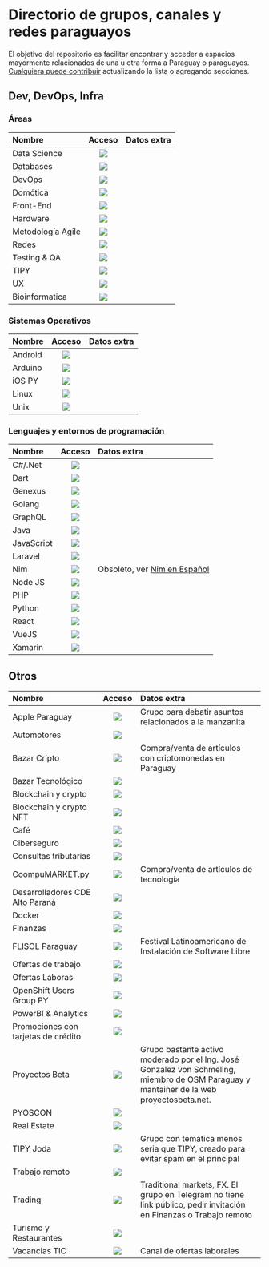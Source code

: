 # Directorio de grupos, canales y redes paraguayos

El objetivo del repositorio es facilitar encontrar y acceder a espacios mayormente relacionados de una u otra forma a Paraguay o paraguayos.
[Cualquiera puede contribuir](CONTRIBUTING.md) actualizando la lista o agregando secciones.

## Dev, DevOps, Infra

### Áreas

| Nombre            | Acceso | Datos extra |
| :---              | :---:  | :---        |
| Data Science      | [![][ico-telegram]](https://t.me/Data_Science_PY) | |
| Databases         | [![][ico-telegram]](https://t.me/databasespy) | |
| DevOps            | [![][ico-telegram]](https://t.me/devopsPY) | |
| Domótica          | [![][ico-telegram]](https://t.me/DomoticaPy) | |
| Front-End         | [![][ico-telegram]](https://t.me/frontendparaguay) | |
| Hardware          | [![][ico-telegram]](https://t.me/hardwarepy) | |
| Metodología Agile | [![][ico-telegram]](https://t.me/agilepy) | |
| Redes             | [![][ico-telegram]](https://t.me/networkpy) | |
| Testing & QA      | [![][ico-telegram]](https://t.me/testing_py) | |
| TIPY              | [![][ico-telegram]](https://t.me/ti_py) | |
| UX                | [![][ico-telegram]](https://t.me/joinchat/EnGRch4xNmMm4sw4) | |   
| Bioinformatica    | [![][ico-telegram]](https://t.me/bioinformaticapy) | |


### Sistemas Operativos

| Nombre            | Acceso | Datos extra |
| :---              | :---:  | :---        |
| Android           | [![][ico-telegram]](https://t.me/androidpy) | |
| Arduino           | [![][ico-telegram]](https://t.me/arduinopy) | |
| iOS PY            | [![][ico-telegram]](https://t.me/deviospy) | |
| Linux             | [![][ico-telegram]](https://t.me/LinuxPyo) | |
| Unix              | [![][ico-telegram]](https://t.me/nixpy) | |


### Lenguajes y entornos de programación

| Nombre            | Acceso | Datos extra |
| :---              | :---:  | :---        |
| C#/.Net           | [![][ico-telegram]](https://t.me/CSharpNetPy) | |
| Dart              | [![][ico-telegram]](https://t.me/DartPY) | |
| Genexus           | [![][ico-telegram]](https://t.me/genexuspy) | |
| Golang            | [![][ico-telegram]](https://t.me/golangpy) | |
| GraphQL           | [![][ico-telegram]](https://t.me/graphqlparaguay) | |
| Java              | [![][ico-telegram]](https://t.me/jugpy) | |
| JavaScript        | [![][ico-telegram]](https://t.me/javascriptpy) | |
| Laravel           | [![][ico-telegram]](https://t.me/LaravelPY) | |
| Nim               | [![][ico-telegram]](https://t.me/NimParaguay) | Obsoleto, ver [Nim en Español](https://t.me/NimArgentina) |
| Node JS           | [![][ico-telegram]](https://t.me/nodejs_paraguay) | |
| PHP               | [![][ico-telegram]](https://t.me/phpparaguay) | |
| Python            | [![][ico-telegram]](https://t.me/pythonparaguay) | |
| React             | [![][ico-telegram]](https://t.me/ReactPY) | |
| VueJS             | [![][ico-telegram]](https://t.me/vuejsparaguay) | |
| Xamarin           | [![][ico-telegram]](https://t.me/XamarinPy) | |

## Otros

| Nombre              | Acceso | Datos extra |
| :---                | :---:  | :---        |
| Apple Paraguay      | [![][ico-telegram]](https://t.me/applestuffparaguay) | Grupo para debatir asuntos relacionados a la manzanita |
| Automotores         | [![][ico-telegram]](https://t.me/automotorspy) | |
| Bazar Cripto        | [![][ico-telegram]](http://bit.ly/bazarcripto) | Compra/venta de artículos con criptomonedas en Paraguay |
| Bazar Tecnológico   | [![][ico-telegram]](https://t.me/bazartechpy) | |
| Blockchain y crypto | [![][ico-telegram]](https://t.me/hashpy) | |
| Blockchain y crypto NFT | [![][ico-telegram]](https://t.me/HashpyNFT) | |
| Café                | [![][ico-telegram]](https://t.me/cafeparaguay) | |
| Ciberseguro | [![][ico-telegram]](https://t.me/pyciberseguro) | |
| Consultas tributarias | [![][ico-telegram]](https://t.me/ConsultasTributarias) | |
| CoompuMARKET.py  | [![][ico-telegram]](https://t.me/joinchat/HG9AlB5o_AE3NTBh) | Compra/venta de artículos de tecnología |
| Desarrolladores CDE Alto Paraná | [![][ico-telegram]](https://t.me/cdedevteam) | |
| Docker | [![][ico-telegram]](https://t.me/dockerparaguay) | |
| Finanzas | [![][ico-telegram]](https://t.me/finanzaspy) | |
| FLISOL Paraguay | [![][ico-telegram]](https://t.me/flisolpy) | Festival Latinoamericano de Instalación de Software Libre |
| Ofertas de trabajo | [![][ico-telegram]](https://t.me/trabajoTIPY) | |
| Ofertas Laboras | [![][ico-telegram]](https://t.me/OfertasLaboralespy) | |
| OpenShift Users Group PY | [![][ico-telegram]](https://t.me/openshiftpy) | |
| PowerBI & Analytics | [![][ico-telegram]](https://t.me/pbi_analytics_py) | |
| Promociones con tarjetas de crédito | [![][ico-telegram]](https://t.me/joinchat/vVwfBXzpRkg4NWNh) | |
| Proyectos Beta | [![][ico-telegram]](https://t.me/proyectosbeta) | Grupo bastante activo moderado por el Ing. José González von Schmeling, miembro de OSM Paraguay y mantainer de la web proyectosbeta.net. |
| PYOSCON | [![][ico-telegram]](https://t.me/pyoscon) | |
| Real Estate | [![][ico-telegram]](https://t.me/realestatepy) | |
| TIPY Joda | [![][ico-telegram]](https://t.me/tipyjoda) | Grupo con temática menos seria que TIPY, creado para evitar spam en el principal |
| Trabajo remoto | [![][ico-telegram]](https://t.me/remoteworkpy) | |
| Trading | [![][ico-discord]](https://discord.gg/Qtz9nTX5) | Traditional markets, FX. El grupo en Telegram no tiene link público, pedir invitación en Finanzas o Trabajo remoto
| Turismo y Restaurantes | [![][ico-telegram]](https://t.me/joinchat/P_GLh6g-5BkwMzAx) | |
| Vacancias TIC | [![][ico-telegram]](https://t.me/VacanciasTICpy) | Canal de ofertas laborales |

[ico-discord]: https://i.imgur.com/1MDaIlO.png
[ico-telegram]: https://i.imgur.com/FwNOG1K.png
[ico-whatsapp]: https://i.imgur.com/B31mI7S.png

